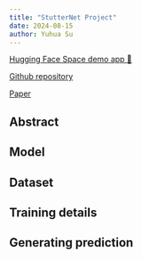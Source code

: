 ```yaml
---
title: "StutterNet Project"
date: 2024-08-15
author: Yuhua Su
---
```


[Hugging Face Space demo app 🤗 ](https://huggingface.co/spaces/huazai676/StutterRecognition)

[Github repository](https://github.com/huazai6161/EC523-Final-Project)

[Paper](https://arxiv.org/abs/2105.05599)

## Abstract

## Model

## Dataset

## Training details

## Generating prediction
